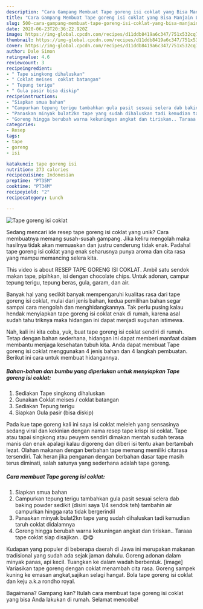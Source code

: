 ```yaml
---
description: "Cara Gampang Membuat Tape goreng isi coklat yang Bisa Manjain Lidah"
title: "Cara Gampang Membuat Tape goreng isi coklat yang Bisa Manjain Lidah"
slug: 500-cara-gampang-membuat-tape-goreng-isi-coklat-yang-bisa-manjain-lidah
date: 2020-06-23T20:36:22.920Z
image: https://img-global.cpcdn.com/recipes/d11ddb8419a6c347/751x532cq70/tape-goreng-isi-coklat-foto-resep-utama.jpg
thumbnail: https://img-global.cpcdn.com/recipes/d11ddb8419a6c347/751x532cq70/tape-goreng-isi-coklat-foto-resep-utama.jpg
cover: https://img-global.cpcdn.com/recipes/d11ddb8419a6c347/751x532cq70/tape-goreng-isi-coklat-foto-resep-utama.jpg
author: Dale Simon
ratingvalue: 4.6
reviewcount: 3
recipeingredient:
- " Tape singkong dihaluskan"
- " Coklat meises  coklat batangan"
- " Tepung terigu"
- " Gula pasir bisa diskip"
recipeinstructions:
- "Siapkan smua bahan"
- "Campurkan tepung terigu tambahkan gula pasit sesuai selera dab baking powder sedikit (disini saya 1/4 sendok teh) tambahin air campurkan hingga rata tidak bergerindil"
- "Panaskan minyak bulat2kn tape yang sudah dihaluskan tadi kemudian taruh coklat didalamnya"
- "Goreng hingga berubah warna kekuningan angkat dan tiriskan.. Taraaa tape coklat siap disajikan.. 😋😋"
categories:
- Resep
tags:
- tape
- goreng
- isi

katakunci: tape goreng isi 
nutrition: 273 calories
recipecuisine: Indonesian
preptime: "PT35M"
cooktime: "PT34M"
recipeyield: "2"
recipecategory: Lunch

---
```



![Tape goreng isi coklat](https://img-global.cpcdn.com/recipes/d11ddb8419a6c347/751x532cq70/tape-goreng-isi-coklat-foto-resep-utama.jpg)

Sedang mencari ide resep tape goreng isi coklat yang unik? Cara membuatnya memang susah-susah gampang. Jika keliru mengolah maka hasilnya tidak akan memuaskan dan justru cenderung tidak enak. Padahal tape goreng isi coklat yang enak seharusnya punya aroma dan cita rasa yang mampu memancing selera kita.

This video is about RESEP TAPE GORENG ISI COKLAT. Ambil satu sendok makan tape, pipihkan, isi dengan chocolate chips. Untuk adonan, campur tepung terigu, tepung beras, gula, garam, dan air.

Banyak hal yang sedikit banyak mempengaruhi kualitas rasa dari tape goreng isi coklat, mulai dari jenis bahan, kedua pemilihan bahan segar sampai cara mengolah dan menghidangkannya. Tak perlu pusing kalau hendak menyiapkan tape goreng isi coklat enak di rumah, karena asal sudah tahu triknya maka hidangan ini dapat menjadi suguhan istimewa.


Nah, kali ini kita coba, yuk, buat tape goreng isi coklat sendiri di rumah. Tetap dengan bahan sederhana, hidangan ini dapat memberi manfaat dalam membantu menjaga kesehatan tubuh kita. Anda dapat membuat Tape goreng isi coklat menggunakan 4 jenis bahan dan 4 langkah pembuatan. Berikut ini cara untuk membuat hidangannya.

<!--inarticleads1-->

##### Bahan-bahan dan bumbu yang diperlukan untuk menyiapkan Tape goreng isi coklat:

1. Sediakan  Tape singkong dihaluskan
1. Gunakan  Coklat meises / coklat batangan
1. Sediakan  Tepung terigu
1. Siapkan  Gula pasir (bisa diskip)


Pada kue tape goreng kali ini saya isi coklat meleleh yang sensasinya sedang viral dan kekinian dengan nama resep tape krispi isi coklat. Tape atau tapai singkong atau peuyem sendiri dimakan mentah sudah terasa manis dan enak apalagi kalau digoreng dan diberi isi tentu akan bertambah lezat. Olahan makanan dengan berbahan tape memang memiliki citarasa tersendiri. Tak heran jika penganan dengan berbahan dasar tape masih terus diminati, salah satunya yang sederhana adalah tape goreng. 

<!--inarticleads2-->

##### Cara membuat Tape goreng isi coklat:

1. Siapkan smua bahan
1. Campurkan tepung terigu tambahkan gula pasit sesuai selera dab baking powder sedikit (disini saya 1/4 sendok teh) tambahin air campurkan hingga rata tidak bergerindil
1. Panaskan minyak bulat2kn tape yang sudah dihaluskan tadi kemudian taruh coklat didalamnya
1. Goreng hingga berubah warna kekuningan angkat dan tiriskan.. Taraaa tape coklat siap disajikan.. 😋😋


Kudapan yang populer di beberapa daerah di Jawa ini merupakan makanan tradisional yang sudah ada sejak jaman dahulu. Goreng adonan dalam minyak panas, api kecil. Tuangkan ke dalam wadah berbentuk. [image] Variasikan tape goreng dengan coklat menambah cita rasa. Goreng sampek kuning ke emasan angkat,sajikan selagi hangat. Bola tape goreng isi coklat dan keju a.k.a rondho royal. 

Bagaimana? Gampang kan? Itulah cara membuat tape goreng isi coklat yang bisa Anda lakukan di rumah. Selamat mencoba!
